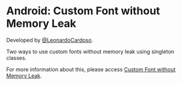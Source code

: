 Android: Custom Font without Memory Leak
=================================

Developed by <a href='https://github.com/LeonardoCardoso' target='_blank'>@LeonardoCardoso</a>. 

Two ways to use custom fonts without memory leak using singleton classes.

For more information about this, please access [Custom Font without Memory Leak](http://lab.leocardz.com/android-custom-font-without-memory-leak/ "Custom Font without Memory Leak").

